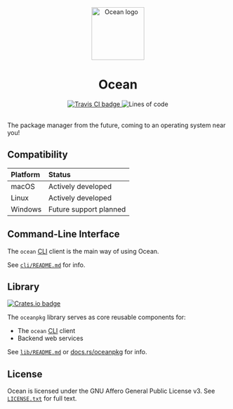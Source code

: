 <!--
Make sure to keep relevant header changes in sync with `lib/README.md` and
`cli/README.md`.
-->
<div align="center">
  <a href="www.oceanpkg.org">
    <img src="https://www.oceanpkg.org/static/images/ocean-logo.svg"
         alt="Ocean logo"
         height="120" width="120">
  </a>
  <br>
  <h1>Ocean</h1>
  <a href="https://travis-ci.com/oceanpkg/ocean">
    <img src="https://travis-ci.com/oceanpkg/ocean.svg?branch=master"
         alt="Travis CI badge">
  </a>
  <img src="https://tokei.rs/b1/github/oceanpkg/ocean" alt="Lines of code">
</div>
<br>

The package manager from the future, coming to an operating system near you!

## Compatibility

| Platform | Status |
| :------- | :----- |
| macOS    | Actively developed |
| Linux    | Actively developed |
| Windows  | Future support planned |

## Command-Line Interface

The `ocean` [CLI] client is the main way of using Ocean.

See [`cli/README.md`] for info.

## Library

[![Crates.io badge](https://img.shields.io/crates/v/oceanpkg.svg)](https://crates.io/crates/oceanpkg)

The `oceanpkg` library serves as core reusable components for:
- The `ocean` [CLI] client
- Backend web services

See [`lib/README.md`] or [docs.rs/oceanpkg] for info.

## License

Ocean is licensed under the GNU Affero General Public License v3.
See [`LICENSE.txt`] for full text.

[CLI]: https://en.wikipedia.org/wiki/Command-line_interface
[`LICENSE.txt`]: https://github.com/oceanpkg/ocean/blob/master/LICENSE.txt
[`cli/README.md`]: https://github.com/oceanpkg/ocean/blob/master/cli/README.md
[`lib/README.md`]: https://github.com/oceanpkg/ocean/blob/master/lib/README.md
[docs.rs/oceanpkg]: https://docs.rs/oceanpkg
